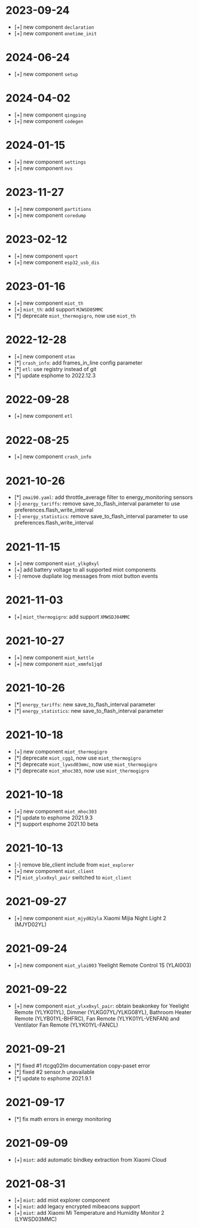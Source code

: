 # 2023-09-24

- [+] new component `declaration`
- [+] new component `onetime_init`

# 2024-06-24

- [+] new component `setup`

# 2024-04-02

- [+] new component `qingping`
- [+] new component `codegen`

# 2024-01-15

- [+] new component `settings`
- [+] new component `nvs`

# 2023-11-27

- [+] new component `partitions`
- [+] new component `coredump`

# 2023-02-12

- [+] new component `vport`
- [+] new component `esp32_usb_dis`

# 2023-01-16

- [+] new component `miot_th`
- [+] `miot_th`: add support `MJWSD05MMC`
- [*] deprecate `miot_thermogigro`, now use `miot_th`

# 2022-12-28

- [+] new component `otax`
- [*] `crash_info`: add frames_in_line config parameter
- [*] `etl`: use registry instead of git
- [*] update esphome to 2022.12.3

# 2022-09-28

- [+] new component `etl`

# 2022-08-25

- [+] new component `crash_info`

# 2021-10-26

- [*] `zmai90.yaml`: add throttle_average filter to energy_monitoring sensors
- [-] `energy_tariffs`: remove save_to_flash_interval parameter to use preferences.flash_write_interval
- [-] `energy_statistics`: remove save_to_flash_interval parameter to use preferences.flash_write_interval

# 2021-11-15

- [+] new component `miot_ylkg0xyl`
- [+] add battery voltage to all supported miot components
- [-] remove dupliate log messages from miot button events

# 2021-11-03

- [+] `miot_thermogigro`: add support `XMWSDJ04MMC`

# 2021-10-27

- [+] new component `miot_kettle`
- [+] new component `miot_xmmfo1jqd`

# 2021-10-26

- [*] `energy_tariffs`: new save_to_flash_interval parameter
- [*] `energy_statistics`: new save_to_flash_interval parameter

# 2021-10-18

- [+] new component `miot_thermogigro`
- [*] deprecate `miot_cgg1`, now use `miot_thermogigro`
- [*] deprecate `miot_lywsd03mmc`, now use `miot_thermogigro`
- [*] deprecate `miot_mhoc303`, now use `miot_thermogigro`

# 2021-10-18

- [+] new component `miot_mhoc303`
- [*] update to esphome 2021.9.3
- [*] support esphome 2021.10 beta

# 2021-10-13

- [-] remove ble_client include from `miot_explorer`
- [+] new component `miot_client`
- [*] `miot_ylxx0xyl_pair` switched to `miot_client`

# 2021-09-27

- [+] new component `miot_mjyd02yla` Xiaomi Mijia Night Light 2 (MJYD02YL)

# 2021-09-24

- [+] new component `miot_ylai003` Yeelight Remote Control 1S (YLAI003)

# 2021-09-22

- [+] new component `miot_ylxx0xyl_pair`: obtain beakonkey for Yeelight Remote (YLYK01YL),
  Dimmer (YLKG07YL/YLKG08YL), Bathroom Heater Remote (YLYB01YL-BHFRC),
  Fan Remote (YLYK01YL-VENFAN) and Ventilator Fan Remote (YLYK01YL-FANCL)

# 2021-09-21

- [*] fixed #1 rtcgq02lm documentation copy-paset error
- [*] fixed #2 sensor.h unavailable
- [*] update to esphome 2021.9.1

# 2021-09-17

- [*] fix math errors in energy monitoring

# 2021-09-09

- [+] `miot`: add automatic bindkey extraction from Xiaomi Cloud

# 2021-08-31

- [+] `miot`: add miot explorer component
- [+] `miot`: add legacy encrypted mibeacons support
- [+] `miot`: add Xiaomi Mi Temperature and Humidity Monitor 2 (LYWSD03MMC)
